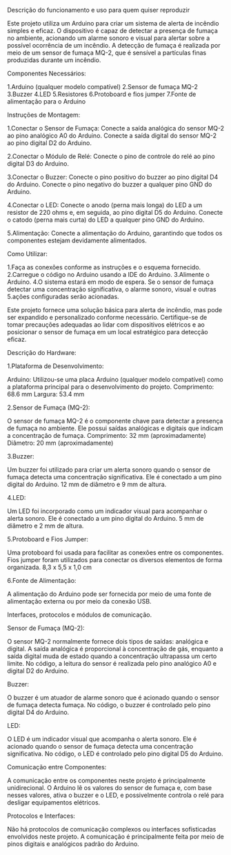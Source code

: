 Descrição do funcionamento e uso para quem quiser reproduzir

Este projeto utiliza um Arduino para criar um sistema de alerta de incêndio simples e eficaz. O dispositivo é capaz de detectar a presença de fumaça no ambiente, acionando um alarme sonoro e visual para alertar sobre a possível ocorrência de um incêndio. A detecção de fumaça é realizada por meio de um sensor de fumaça MQ-2, que é sensível a partículas finas produzidas durante um incêndio.

Componentes Necessários:

1.Arduino (qualquer modelo compatível)
2.Sensor de fumaça MQ-2
3.Buzzer
4.LED
5.Resistores
6.Protoboard e fios jumper
7.Fonte de alimentação para o Arduino

Instruções de Montagem:

1.Conectar o Sensor de Fumaça:
    Conecte a saída analógica do sensor MQ-2 ao pino analógico A0 do Arduino.
    Conecte a saída digital do sensor MQ-2 ao pino digital D2 do Arduino.
  
2.Conectar o Módulo de Relé:
  Conecte o pino de controle do relé ao pino digital D3 do Arduino.
  
3.Conectar o Buzzer:
  Conecte o pino positivo do buzzer ao pino digital D4 do Arduino.
  Conecte o pino negativo do buzzer a qualquer pino GND do Arduino.

4.Conectar o LED:
  Conecte o anodo (perna mais longa) do LED a um resistor de 220 ohms e, em seguida, ao pino digital D5 do Arduino.
  Conecte o catodo (perna mais curta) do LED a qualquer pino GND do Arduino.

5.Alimentação:
    Conecte a alimentação do Arduino, garantindo que todos os componentes estejam devidamente alimentados.
    
Como Utilizar:

1.Faça as conexões conforme as instruções e o esquema fornecido.
2.Carregue o código no Arduino usando a IDE do Arduino.
3.Alimente o Arduino.
4.O sistema estará em modo de espera. Se o sensor de fumaça detectar uma concentração significativa, o alarme sonoro, visual e outras 5.ações configuradas serão acionadas.

Este projeto fornece uma solução básica para alerta de incêndio, mas pode ser expandido e personalizado conforme necessário. Certifique-se de tomar precauções adequadas ao lidar com dispositivos elétricos e ao posicionar o sensor de fumaça em um local estratégico para detecção eficaz.

Descrição do Hardware:

1.Plataforma de Desenvolvimento:

Arduino: Utilizou-se uma placa Arduino (qualquer modelo compatível) como a plataforma principal para o desenvolvimento do projeto.
Comprimento: 68.6 mm
Largura: 53.4 mm

2.Sensor de Fumaça (MQ-2):

O sensor de fumaça MQ-2 é o componente chave para detectar a presença de fumaça no ambiente. Ele possui saídas analógicas e digitais que indicam a concentração de fumaça.
Comprimento: 32 mm (aproximadamente)
Diâmetro: 20 mm (aproximadamente)

3.Buzzer:

Um buzzer foi utilizado para criar um alerta sonoro quando o sensor de fumaça detecta uma concentração significativa. Ele é conectado a um pino digital do Arduino.
12 mm de diâmetro e 9 mm de altura.

4.LED:

Um LED foi incorporado como um indicador visual para acompanhar o alerta sonoro. Ele é conectado a um pino digital do Arduino.
5 mm de diâmetro e 2 mm de altura. 

5.Protoboard e Fios Jumper:

Uma protoboard foi usada para facilitar as conexões entre os componentes. Fios jumper foram utilizados para conectar os diversos elementos de forma organizada.
8,3 x 5,5 x 1,0 cm

6.Fonte de Alimentação:

A alimentação do Arduino pode ser fornecida por meio de uma fonte de alimentação externa ou por meio da conexão USB.

Interfaces, protocolos e módulos de comunicação.

Sensor de Fumaça (MQ-2):

O sensor MQ-2 normalmente fornece dois tipos de saídas: analógica e digital. A saída analógica é proporcional à concentração de gás, enquanto a saída digital muda de estado quando a concentração ultrapassa um certo limite. No código, a leitura do sensor é realizada pelo pino analógico A0 e digital D2 do Arduino.

Buzzer:

O buzzer é um atuador de alarme sonoro que é acionado quando o sensor de fumaça detecta fumaça. No código, o buzzer é controlado pelo pino digital D4 do Arduino.

LED:

O LED é um indicador visual que acompanha o alerta sonoro. Ele é acionado quando o sensor de fumaça detecta uma concentração significativa. No código, o LED é controlado pelo pino digital D5 do Arduino.

Comunicação entre Componentes:

A comunicação entre os componentes neste projeto é principalmente unidirecional. O Arduino lê os valores do sensor de fumaça e, com base nesses valores, ativa o buzzer e o LED, e possivelmente controla o relé para desligar equipamentos elétricos.

Protocolos e Interfaces:

Não há protocolos de comunicação complexos ou interfaces sofisticadas envolvidos neste projeto. A comunicação é principalmente feita por meio de pinos digitais e analógicos padrão do Arduino.


